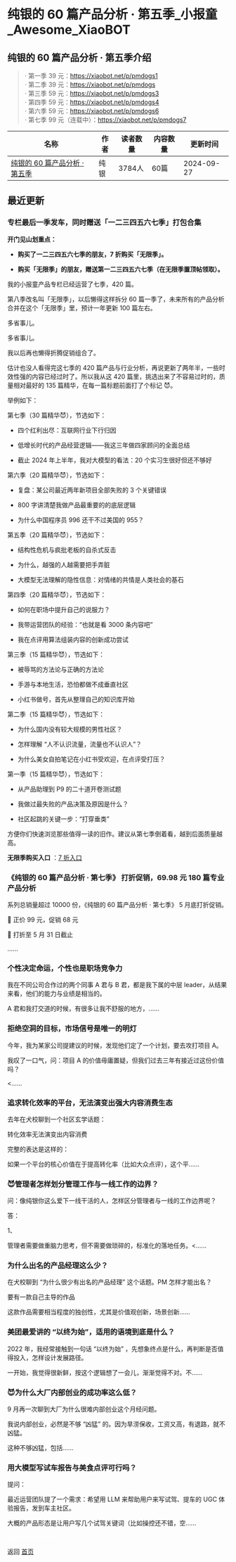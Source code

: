 # 纯银的 60 篇产品分析 · 第五季_小报童_Awesome_XiaoBOT

## 纯银的 60 篇产品分析 · 第五季介绍
> · 第一季 39 元：https://xiaobot.net/p/pmdogs1    
· 第二季 39 元：https://xiaobot.net/p/pmdogs    
· 第三季 59 元：https://xiaobot.net/p/pmdogs3    
· 第四季 59 元：https://xiaobot.net/p/pmdogs4    
· 第六季 59 元：https://xiaobot.net/p/pmdogs6    
· 第七季 99 元（连载中）：https://xiaobot.net/p/pmdogs7  
  


|名称|作者|读者数量|内容数量|更新时间|
|---|---|---|---|---|
|[纯银的 60 篇产品分析 · 第五季](https://xiaobot.net/p/pmdogs5?refer=0b133df9-27dc-423b-8101-639049001c13)|纯银|3784人|60篇|2024-09-27|

## 最近更新
### 专栏最后一季发车，同时赠送「一二三四五六七季」打包合集

**开门见山划重点：**

  * **购买了一二三四五六七季的朋友，7 折购买「无限季」。**

  * **购买「无限季」的朋友，赠送第一二三四五六七季（在无限季置顶帖领取）。**

我的小报童产品专栏已经运营了七季，420 篇。

第八季改名叫「无限季」，以后懒得这样拆分 60 篇一季了，未来所有的产品分析合并在这个「无限季」里，预计一年更新 100 篇左右。

多省事儿。

多省事儿。

我以后再也懒得折腾促销组合了。

估计也没人看得完这七季的 420 篇产品与行业分析，再说更新了两年半，一些时效性强的内容已经过时了。所以我从这 420
篇里，挑选出来了不容易过时的，质量相对最好的 135 篇精华，在每一篇标题前面打了个标记 😈。

举例如下：

第七季（30 篇精华😈），节选如下：

  * 四个红利出尽：互联网行业下行归因

  * 低增长时代的产品经营逻辑——我这三年做四家顾问的全面总结

  * 截止 2024 年上半年，我对大模型的看法：20 个实习生很好但还不够好

第六季（20 篇精华😈），节选如下：

  * 复盘：某公司最近两年新项目全部失败的 3 个关键错误

  * 800 字讲清楚我做产品最重要的的底层逻辑

  * 为什么中国程序员 996 还干不过美国的 955？

第五季（20 篇精华😈），节选如下：

  * 结构性危机与疯批老板的自杀式反击

  * 为什么，越强的人越需要把手弄脏

  * 大模型无法理解的隐性信息：对情绪的共情是人类社会的基石

第四季（20 篇精华😈），节选如下：

  * 如何在职场中提升自己的说服力？

  * 我带运营团队的经验：“也就是看 3000 条内容吧”

  * 我在点评用算法组装内容的创新成功尝试

第三季（15 篇精华😈），节选如下：

  * 被辱骂的方法论与正确的方法论

  * 手游与本地生活，恐怕都做不成垂直社区

  * 小红书做号，首先从整理自己的知识库开始

第二季（15 篇精华😈），节选如下：

  * 为什么国内没有较大规模的男性社区？

  * 怎样理解 “人不认识流量，流量也不认识人”？

  * 为什么美女自拍笔记在小红书受欢迎，在点评受打压？

第一季（15 篇精华😈），节选如下：

  * 从产品助理到 P9 的二十道开卷测试题

  * 我做过最失败的产品决策及原因是什么？

  * 社区起跳的关键一步：“打穿垂类”

方便你们快速浏览那些值得一读的旧作。建议从第七季倒着看，越到后面质量越高。

**无限季购买入口** ：[7
折入口](https://xiaobot.net/coupon/430989c4-4740-48d0-af36-3dde0e7b0be4)

### 《纯银的 60 篇产品分析 · 第七季》 打折促销，69.98 元 180 篇专业产品分析

系列总销量超过 10000 份，《纯银的 60 篇产品分析 · 第七季》 5 月底打折促销。

🎉 正价 99 元，促销 68 元

🎉 打折至 5 月 31 日截止

......

### 个性决定命运，个性也是职场竞争力

我在不同公司合作过的两个同事 A 君与 B 君，都是我下属的中层 leader，从结果来看，他们的能力与业绩是相当的。

A 君和我打交道的时候，有很多让我不舒服的地方，......

### 拒绝空洞的目标，市场信号是唯一的明灯

今年，我为某家公司提建议的时候，发现他们定了一个计划，要去攻打项目 A。

我叹了一口气，问：项目 A 的价值毋庸置疑，但我们过去三年有接近过这份价值吗？

<......

### 追求转化效率的平台，无法演变出强大内容消费生态

去年在犬校聊到一个社区玄学话题：

转化效率无法演变出内容消费

完整的表达是这样的：

如果一个平台的核心价值在于提高转化率（比如大众点评），这个平......

### 😈管理者怎样划分管理工作与一线工作的边界？

问：像纯银你这么爱下一线干活的人，怎样区分管理者与一线的工作边界呢？

答：

1、

管理者需要做重脑力思考，但不需要做琐碎的，标准化的落地任务。<......

### 为什么出名的产品经理这么少？

在犬校聊到 “为什么很少有出名的产品经理” 这个话题。PM 怎样才能出名？

要有一款自己主导的作品

这款作品需要相当程度的独创性，尤其是价值观创新，场景创新......

### 美团最爱讲的 “以终为始”，适用的语境到底是什么？

2022 年，我经常接触到一句话 “以终为始” ，先想象终点是什么，再判断是否值得投入，怎样设计发展路径。

一开始，我觉得很新鲜，按这个逻辑想了一会儿，渐渐觉得不对。不......

### 😈为什么大厂内部创业的成功率这么低？

9 月再一次聊到大厂为什么很难内部创业这个月经问题。

我说内部创业，必然是不够 “凶猛” 的。因为旱涝保收，工资又高，有退路，就不凶猛。

这种不够凶猛，包括......

### 用大模型写试车报告与美食点评可行吗？

提问：

最近运营团队提了一个需求：希望用 LLM 来帮助用户来写试驾、提车的 UGC 体验报告，发到车主社区。

大概的产品形态是让用户写几个试驾关键词（比如操控还不错，空......


<a href="https://github.com/Reno9527/awesome-xiaobot" style="color: white; text-decoration: none;">awesome-xiaobot</a>

返回 [首页](../README.md)
